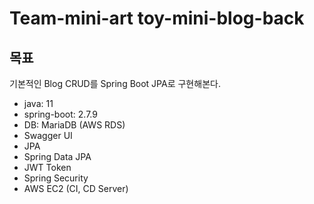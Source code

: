 # Team-mini-art toy-mini-blog-back

## 목표
기본적인 Blog CRUD를 Spring Boot JPA로 구현해본다.

- java: 11
- spring-boot: 2.7.9
- DB: MariaDB (AWS RDS)
- Swagger UI
- JPA
- Spring Data JPA
- JWT Token
- Spring Security
- AWS EC2 (CI, CD Server)